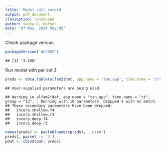 ```yaml
---
title: 'Model call record'
output: pdf_document
classoption: landscape
author: Sasha D. Hafner
date: "07 May, 2024 May:05"
---
```


Check package version.


```r
packageVersion('ALFAM2')
```

```
## [1] '3.100'
```

Run model with par set 3

```r
preds <- data.table(alfam2(dat, app.name = 'tan.app', time.name = 'ct', group = 'id', pars = pars03, prep.dum = TRUE))
```

```
## User-supplied parameters are being used.
```

```
## Warning in alfam2(dat, app.name = "tan.app", time.name = "ct", group = "id", : Running with 19 parameters. Dropped 4 with no match.
## These secondary parameters have been dropped:
##   incorp.shallow.f4
##   incorp.shallow.r3
##   incorp.deep.f4
##   incorp.deep.r3
```

```r
names(preds) <- paste0(names(preds), '.pred')
preds[, parset := '3']
pdat <- cbind(dat, preds)
```
